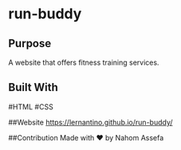 # run-buddy

## Purpose 
A website that offers fitness training services.

## Built With 
#HTML
#CSS

##Website
https://lernantino.github.io/run-buddy/

##Contribution 
Made with ❤️ by Nahom Assefa
